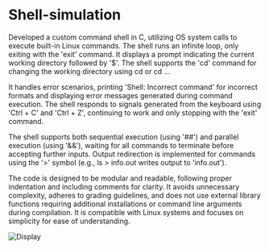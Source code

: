 # Shell-simulation
Developed a custom command shell in C, utilizing OS system calls to execute built-in Linux commands. The shell runs an infinite loop, only exiting with the 'exit' command. It displays a prompt indicating the current working directory followed by '$'. The shell supports the 'cd' command for changing the working directory using cd <directoryPath> or cd ...

It handles error scenarios, printing 'Shell: Incorrect command' for incorrect formats and displaying error messages generated during command execution. The shell responds to signals generated from the keyboard using 'Ctrl + C' and 'Ctrl + Z', continuing to work and only stopping with the 'exit' command.

The shell supports both sequential execution (using '##') and parallel execution (using '&&'), waiting for all commands to terminate before accepting further inputs. Output redirection is implemented for commands using the '>' symbol (e.g., ls > info.out writes output to 'info.out').

The code is designed to be modular and readable, following proper indentation and including comments for clarity. It avoids unnecessary complexity, adheres to grading guidelines, and does not use external library functions requiring additional installations or command line arguments during compilation. It is compatible with Linux systems and focuses on simplicity for ease of understanding.

![Display](
<img width="281" alt="Screenshot 2023-12-23 201604" src="https://github.com/Naman-Jain05/Shell-simulation/assets/84340948/38c0565c-3d7f-4064-a815-7f58e8582c60">)
